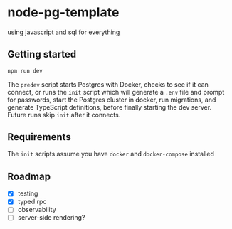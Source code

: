# node-pg-template

using javascript and sql for everything

## Getting started

```sh
npm run dev
```

The `predev` script starts Postgres with Docker, checks to see if it can connect, or runs the `init` script which will generate a `.env` file and prompt for passwords, start the Postgres cluster in docker, run migrations, and generate TypeScript definitions, before finally starting the dev server. Future runs skip `init` after it connects.

## Requirements

The `init` scripts assume you have `docker` and `docker-compose` installed

## Roadmap

- [x] testing
- [x] typed rpc
- [ ] observability
- [ ] server-side rendering?
